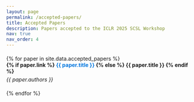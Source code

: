 ```yaml
---
layout: page
permalink: /accepted-papers/
title: Accepted Papers
description: Papers accepted to the ICLR 2025 SCSL Workshop
nav: true
nav_order: 4
---
```


<div class="accepted-papers">  
  <div class="paper-list">
    {% for paper in site.data.accepted_papers %}
      <div class="paper-item">
        <div class="paper-title" data-abstract="{{ paper.abstract }}">
          {% if paper.link %}
            <a href="{{ paper.link }}" target="_blank">{{ paper.title }}</a>
          {% else %}
            {{ paper.title }}
          {% endif %}
        </div>
        <div class="paper-authors">{{ paper.authors }}</div>
        <div class="paper-abstract">{{ paper.abstract }}</div>
      </div>
    {% endfor %}
  </div>
</div>

<script>
  document.addEventListener('DOMContentLoaded', function() {
    const paperTitles = document.querySelectorAll('.paper-title');
    const abstracts = document.querySelectorAll('.paper-abstract');
    
    // Hide all abstracts initially
    abstracts.forEach(abstract => {
      abstract.style.display = 'none';
    });
    
    // Add hover event listeners to show/hide abstracts
    paperTitles.forEach(title => {
      title.addEventListener('mouseenter', function() {
        const abstract = this.nextElementSibling.nextElementSibling;
        
        // First display the abstract to get its dimensions
        abstract.style.display = 'block';
        
        // Get the positions and dimensions
        const titleRect = this.getBoundingClientRect();
        const abstractRect = abstract.getBoundingClientRect();
        const viewportHeight = window.innerHeight;
        
        // Check if abstract would overflow the bottom of the viewport
        if (titleRect.bottom + abstractRect.height > viewportHeight) {
          // Show above
          abstract.style.bottom = '100%';
          abstract.style.top = 'auto';
        } else {
          // Show below
          abstract.style.top = '100%';
          abstract.style.bottom = 'auto';
        }
      });
      
      title.addEventListener('mouseleave', function() {
        const abstract = this.nextElementSibling.nextElementSibling;
        abstract.style.display = 'none';
      });
    });
  });
</script>

<style>
  .paper-list {
    margin-top: 20px;
  }
  
  .paper-item {
    margin-bottom: 20px;
    position: relative;
  }
  
  .paper-title {
    font-weight: bold;
    cursor: pointer;
  }
  
  .paper-title a {
    color: #0076df;
    text-decoration: none;
  }
  
  .paper-title a:hover {
    text-decoration: underline;
  }
  
  .paper-authors {
    font-style: italic;
    margin-top: 5px;
  }
  
  .paper-abstract {
    position: absolute;
    background-color: #f9f9f9;
    border: 1px solid #ddd;
    padding: 15px;
    border-radius: 5px;
    box-shadow: 0 2px 5px rgba(0,0,0,0.2);
    z-index: 100;
    max-width: 600px;
    margin: 0;
    display: none;
  }
</style> 